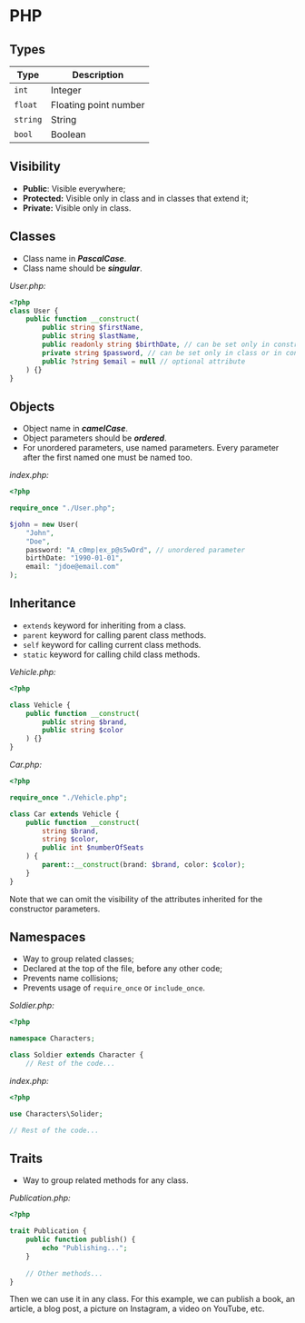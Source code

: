 # PHP

## Types

| Type     | Description           |
|----------|-----------------------|
| `int`    | Integer               |
| `float`  | Floating point number |
| `string` | String                |
| `bool`   | Boolean               |

## Visibility

- **Public**: Visible everywhere;
- **Protected:** Visible only in class and in classes that extend it;
- **Private:** Visible only in class.

## Classes

- Class name in ***PascalCase***.
- Class name should be ***singular***.

*User.php:*

```php
<?php
class User {
    public function __construct(
        public string $firstName,
        public string $lastName,
        public readonly string $birthDate, // can be set only in constructor
        private string $password, // can be set only in class or in constructor
        public ?string $email = null // optional attribute
    ) {}
}
 ```

## Objects

- Object name in ***camelCase***.
- Object parameters should be ***ordered***.
- For unordered parameters, use named parameters. Every parameter after the
first named one must be named too.

*index.php:*

```php
<?php

require_once "./User.php";

$john = new User(
    "John",
    "Doe",
    password: "A_c0mp|ex_p@s5wOrd", // unordered parameter
    birthDate: "1990-01-01",
    email: "jdoe@email.com"
);
```

## Inheritance

- `extends` keyword for inheriting from a class.
- `parent` keyword for calling parent class methods.
- `self` keyword for calling current class methods.
- `static` keyword for calling child class methods.

*Vehicle.php:*

```php
<?php

class Vehicle {
    public function __construct(
        public string $brand,
        public string $color
    ) {}
}
```

*Car.php:*

```php
<?php

require_once "./Vehicle.php";

class Car extends Vehicle {
    public function __construct(
        string $brand,
        string $color,
        public int $numberOfSeats
    ) {
        parent::__construct(brand: $brand, color: $color);
    }
}
```

Note that we can omit the visibility of the attributes inherited for the
constructor parameters.

## Namespaces

- Way to group related classes;
- Declared at the top of the file, before any other code;
- Prevents name collisions;
- Prevents usage of `require_once` or `include_once`.

*Soldier.php:*

```php
<?php

namespace Characters;

class Soldier extends Character {
    // Rest of the code...
```

*index.php:*

```php
<?php

use Characters\Solider;

// Rest of the code...
```

## Traits

- Way to group related methods for any class.

*Publication.php:*

```php
<?php

trait Publication {
    public function publish() {
        echo "Publishing...";
    }
    
    // Other methods...
}
```

Then we can use it in any class. For this example, we can publish a book, an
article, a blog post, a picture on Instagram, a video on YouTube, etc.
